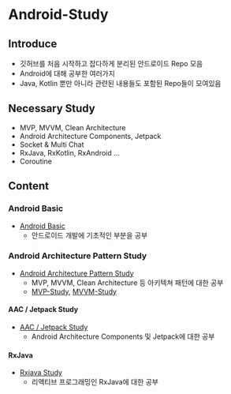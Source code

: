 # Android-Study

## Introduce

- 깃허브를 처음 시작하고 잡다하게 분리된 안드로이드 Repo 모음
- Android에 대해 공부한 여러가지
- Java, Kotlin 뿐만 아니라 관련된 내용들도 포함된 Repo들이 모여있음

## Necessary Study

- MVP, MVVM, Clean Architecture
- Android Architecture Components, Jetpack
- Socket & Multi Chat
- RxJava, RxKotlin, RxAndroid ...
- Coroutine

## Content

### Android Basic

- [Android Basic](https://github.com/KRMKGOLD/Android-Basic)
  - 안드로이드 개발에 기초적인 부분을 공부

### Android Architecture Pattern Study

- [Android Architecture Pattern Study](https://github.com/KRMKGOLD/Android-Architecture-Pattern)
  - MVP, MVVM, Clean Architecture 등 아키텍쳐 패턴에 대한 공부
  - [MVP-Study](https://github.com/KRMKGOLD/Android-MVPSample), [MVVM-Study](https://github.com/KRMKGOLD/Android-MVVMSample)

#### AAC / Jetpack Study

- [AAC / Jetpack Study](https://github.com/KRMKGOLD/Android-Jetpack-Study)
  - Android Architecture Components 및 Jetpack에 대한 공부

#### RxJava

- [Rxjava Study](https://github.com/KRMKGOLD/RxJava-Study)
  - 리액티브 프로그래밍인 RxJava에 대한 공부
